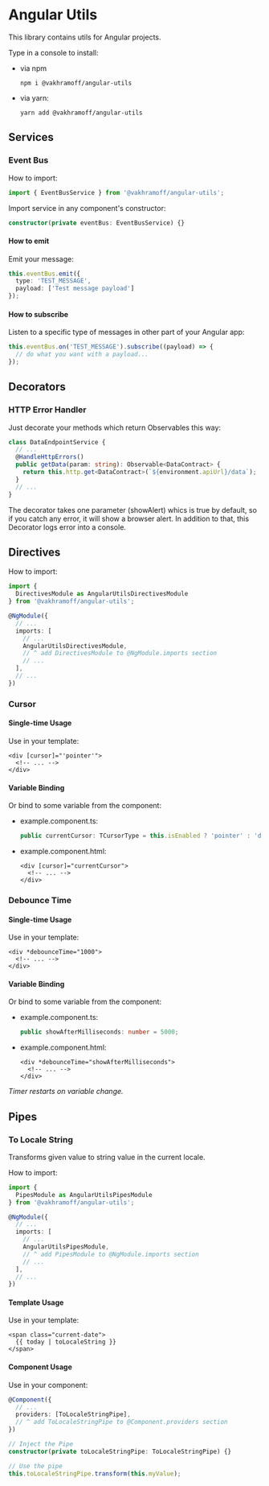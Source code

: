 # Angular Utils

This library contains utils for Angular projects.

Type in a console to install:
  - via npm
    ```
    npm i @vakhramoff/angular-utils
    ```
  - via yarn:
    ```
    yarn add @vakhramoff/angular-utils
    ```

## Services

### Event Bus

How to import:
```typescript
import { EventBusService } from '@vakhramoff/angular-utils';
```

Import service in any component's constructor:
```typescript
constructor(private eventBus: EventBusService) {}
```

#### How to emit
Emit your message:
```typescript
this.eventBus.emit({
  type: 'TEST_MESSAGE',
  payload: ['Test message payload']
});
```

#### How to subscribe
Listen to a specific type of messages in other part of your Angular app:
```typescript
this.eventBus.on('TEST_MESSAGE').subscribe((payload) => {
  // do what you want with a payload...
});
```

## Decorators

### HTTP Error Handler

Just decorate your methods which return Observables this way:
```typescript
class DataEndpointService {
  // ...
  @HandleHttpErrors()
  public getData(param: string): Observable<DataContract> {
    return this.http.get<DataContract>(`${environment.apiUrl}/data`);
  }
  // ...
}
```
The decorator takes one parameter (showAlert) whics is true by default,
so if you catch any error, it will show a browser alert.
In addition to that, this Decorator logs error into a console.

## Directives

How to import:
```typescript
import {
  DirectivesModule as AngularUtilsDirectivesModule
} from '@vakhramoff/angular-utils';

@NgModule({
  // ...
  imports: [
    // ...
    AngularUtilsDirectivesModule,
    // ^ add DirectivesModule to @NgModule.imports section
    // ...
  ],
  // ...
})
```

### Cursor

#### Single-time Usage
Use in your template:
```angular2html
<div [cursor]="'pointer'">
  <!-- ... -->
</div>
```

#### Variable Binding
Or bind to some variable from the component:
- example.component.ts:
  ```typescript
  public currentCursor: TCursorType = this.isEnabled ? 'pointer' : 'default';
  ```
- example.component.html:
  ```angular2html
  <div [cursor]="currentCursor">
    <!-- ... -->
  </div>
  ```

### Debounce Time

#### Single-time Usage
Use in your template:
```angular2html
<div *debounceTime="1000">
  <!-- ... -->
</div>
```

#### Variable Binding
Or bind to some variable from the component:
- example.component.ts:
  ```typescript
  public showAfterMilliseconds: number = 5000;
  ```
- example.component.html:
  ```angular2html
  <div *debounceTime="showAfterMilliseconds">
    <!-- ... -->
  </div>
  ```
  
*Timer restarts on variable change.*

## Pipes

### To Locale String
Transforms given value to string value in the current locale.

How to import:
```typescript
import {
  PipesModule as AngularUtilsPipesModule
} from '@vakhramoff/angular-utils';

@NgModule({
  // ...
  imports: [
    // ...
    AngularUtilsPipesModule,
    // ^ add PipesModule to @NgModule.imports section
    // ...
  ],
  // ...
})
```

#### Template Usage
Use in your template:
```angular2html
<span class="current-date">
  {{ today | toLocaleString }}
</span>
```

#### Component Usage
Use in your component:
```typescript
@Component({
  // ...
  providers: [ToLocaleStringPipe],
  // ^ add ToLocaleStringPipe to @Component.providers section
})

// Inject the Pipe
constructor(private toLocaleStringPipe: ToLocaleStringPipe) {}

// Use the pipe
this.toLocaleStringPipe.transform(this.myValue);
```

